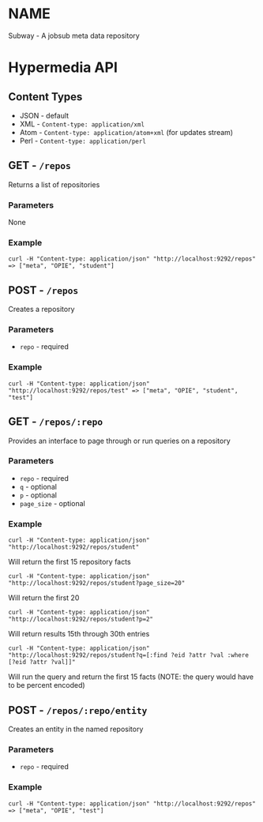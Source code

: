 NAME
====

Subway - A jobsub meta data repository

Hypermedia API
==============

Content Types
-------------

- JSON - default
- XML  - `Content-type: application/xml`
- Atom - `Content-type: application/atom+xml` (for updates stream)
- Perl - `Content-type: application/perl`

GET - `/repos`
--------------

Returns a list of repositories

### Parameters

None

### Example

    curl -H "Content-type: application/json" "http://localhost:9292/repos" => ["meta", "OPIE", "student"]


POST - `/repos`
---------------

Creates a repository

### Parameters

- `repo` - required

### Example

    curl -H "Content-type: application/json" "http://localhost:9292/repos/test" => ["meta", "OPIE", "student", "test"]


GET - `/repos/:repo`
--------------------

Provides an interface to page through or run queries on a repository

### Parameters

- `repo` - required
- `q` - optional
- `p` - optional
- `page_size` - optional

### Example

    curl -H "Content-type: application/json" "http://localhost:9292/repos/student"

Will return the first 15 repository facts

    curl -H "Content-type: application/json" "http://localhost:9292/repos/student?page_size=20"

Will return the first 20

    curl -H "Content-type: application/json" "http://localhost:9292/repos/student?p=2"

Will return results 15th through 30th entries

    curl -H "Content-type: application/json" "http://localhost:9292/repos/student?q=[:find ?eid ?attr ?val :where [?eid ?attr ?val]]"

Will run the query and return the first 15 facts (NOTE: the query would have to be percent encoded)

POST - `/repos/:repo/entity`
----------------------------

Creates an entity in the named repository

### Parameters

- `repo` - required

### Example

    curl -H "Content-type: application/json" "http://localhost:9292/repos" => ["meta", "OPIE", "test"]
